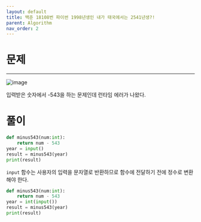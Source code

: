 ```yaml
---
layout: default
title: 백준 18108번 파이썬 1998년생인 내가 태국에서는 2541년생?!
parent: Algorithm
nav_order: 2
---
```



# 문제

---
![image](https://github.com/cjddn/cjddn.github.io/assets/137849066/9a4c5d5d-18a5-48c7-a5c5-7bd5db1f2499)

입력받은 숫자에서 -543을 하는 문제인데 런타임 에러가 나왔다.

# 풀이
```python
def minus543(num:int):
    return num - 543
year = input()
result = minus543(year)
print(result)
``` 
`input` 함수는 사용자의 입력을 문자열로 반환하므로 함수에 전달하기 전에 정수로 변환해야 한다.


```python
def minus543(num:int):
    return num - 543
year = int(input())
result = minus543(year)
print(result)
``` 